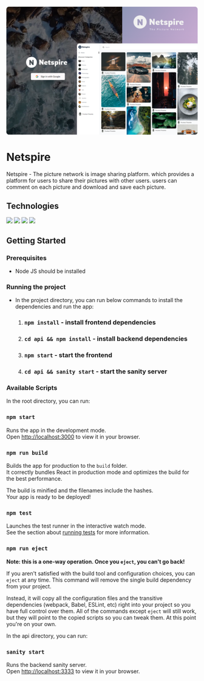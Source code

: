 ![](./src/assets/images/README.png)

# Netspire

Netspire - The picture network is image sharing platform. which provides a platform for users to share their pictures with other users. users can comment on each picture and download and save each picture.

## Technologies

![](https://img.shields.io/badge/React-20232A?style=for-the-badge&logo=react&logoColor=61DAFB) ![](https://img.shields.io/badge/Tailwind_CSS-38B2AC?style=for-the-badge&logo=tailwind-css&logoColor=white) ![](https://img.shields.io/badge/sanity-D14836?style=for-the-badge&logo=sanity&logoColor=white) ![](https://img.shields.io/badge/Netlify-00C7B7?style=for-the-badge&logo=netlify&logoColor=white)

## Getting Started

### Prerequisites

- Node JS should be installed

### Running the project

- In the project directory, you can run below commands to install the dependencies and run the app:

  1. ### `npm install` - install frontend dependencies
  2. ### `cd api && npm install` - install backend dependencies
  3. ### `npm start` - start the frontend
  4. ### `cd api && sanity start` - start the sanity server

### Available Scripts

In the root directory, you can run:

### `npm start`

Runs the app in the development mode.\
Open [http://localhost:3000](http://localhost:3000) to view it in your browser.

### `npm run build`

Builds the app for production to the `build` folder.\
It correctly bundles React in production mode and optimizes the build for the best performance.

The build is minified and the filenames include the hashes.\
Your app is ready to be deployed!

### `npm test`

Launches the test runner in the interactive watch mode.\
See the section about [running tests](https://facebook.github.io/create-react-app/docs/running-tests) for more information.

### `npm run eject`

**Note: this is a one-way operation. Once you `eject`, you can't go back!**

If you aren't satisfied with the build tool and configuration choices, you can `eject` at any time. This command will remove the single build dependency from your project.

Instead, it will copy all the configuration files and the transitive dependencies (webpack, Babel, ESLint, etc) right into your project so you have full control over them. All of the commands except `eject` will still work, but they will point to the copied scripts so you can tweak them. At this point you're on your own.

In the api directory, you can run:

### `sanity start`

Runs the backend sanity server.\
Open [http://localhost:3333](http://localhost:3333) to view it in your browser.
